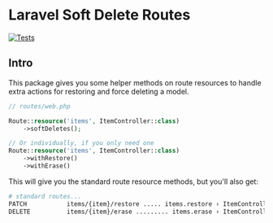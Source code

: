 # Laravel Soft Delete Routes
[![Tests](https://github.com/zacksmash/laravel-softdelete-routes/actions/workflows/tests.yml/badge.svg)](https://github.com/zacksmash/laravel-softdelete-routes/actions/workflows/tests.yml)

## Intro
This package gives you some helper methods on route resources to handle extra actions for restoring and force deleting a model.

```php
// routes/web.php

Route::resource('items', ItemController::class)
    ->softDeletes();

// Or individually, if you only need one
Route::resource('items', ItemController::class)
    ->withRestore()
    ->withErase()
```

This will give you the standard route resource methods, but you'll also get:

```bash
# standard routes...
PATCH           items/{item}/restore ..... items.restore › ItemController@restore
DELETE          items/{item}/erase ......... items.erase › ItemController@erase
```
